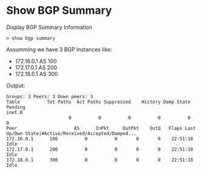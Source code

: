 # Show BGP Summary

Display BGP Summary Information

```shell
> show bgp summary
```

Assumming we have 3 BGP Instances like:

- 172.16.0.1 AS 100
- 172.17.0.1 AS 200
- 172.18.0.1 AS 300

Output:

```shell
Groups: 3 Peers: 3 Down peers: 3
Table          Tot Paths  Act Paths Suppressed    History Damp State    Pending
inet.0               
                       0          0          0          0          0          0
Peer                     AS      InPkt     OutPkt    OutQ   Flaps Last Up/Dwn State|#Active/Received/Accepted/Damped...
172.16.0.1      100          0          0       0       0    22:51:18 Idle  
172.17.0.1      200          0          0       0       0    22:51:18 Idle  
172.18.0.1      300          0          0       0       0    22:51:18 Idle 
```
